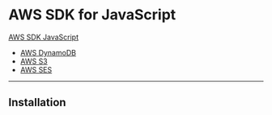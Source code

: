 # AWS SDK for JavaScript

[AWS SDK JavaScript](https://docs.aws.amazon.com/AWSJavaScriptSDK/latest/index.html)

* [AWS DynamoDB](../dynamodb-js.md)
* [AWS S3](../s3-js.md)
* [AWS SES](../ses-js.md)

---

## Installation
